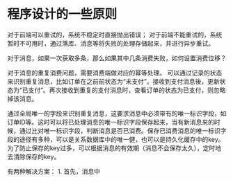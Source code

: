 # 程序设计的一些原则

对于前端可以重试的，系统不稳定时直接抛出错误；
对于前端不能重试的，系统暂时不可用时，通过落库、消息等将失败的处理存储起来，并进行异步重试。

对于消息，如果一次获取多条，那么如果其中几条消费失败，如何设置消费位移？

对于消息的重复消费问题，需要消费端做对应的幂等处理。
可以通过记录的状态来识别重复消息，比如订单在之前前状态为“未支付”，接收到支付消息後，更新状态为“已支付”。再次接收到重复的支付消息时，查看订单的状态为已支付，则忽略掉该消息。

通过全局唯一的字段来识别重复消息，这要求消息中必须带有的唯一标识字段，如订单ID等。这时可以将已处理消息的唯一标识字段保存起来，当有新消息来的时候，通过比对唯一标识字段，判断消息是否已消费。保存已消费消息的唯一标识字段的途径有多种，可以是关系数据库中的唯一健，也可以是持久化缓存中的key。为了防止保存的key过多，可以根据消息的有效期（消息不会保存太久），定时地去清除保存的key。


有两种解决方案：
1. 
首先，消息中
